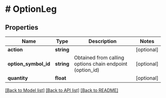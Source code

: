 # # OptionLeg

## Properties

Name | Type | Description | Notes
------------ | ------------- | ------------- | -------------
**action** | **string** |  | [optional]
**option_symbol_id** | **string** | Obtained from calling options chain endpoint (option_id) | [optional]
**quantity** | **float** |  | [optional]

[[Back to Model list]](../../README.md#models) [[Back to API list]](../../README.md#endpoints) [[Back to README]](../../README.md)
